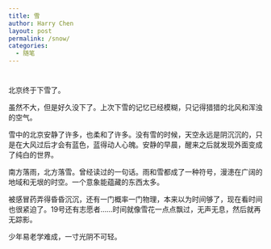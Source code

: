 ```yaml
---
title: 雪
author: Harry Chen
layout: post
permalink: /snow/
categories:
  - 随笔
---
```

# 

北京终于下雪了。

虽然不大，但是好久没下了。上次下雪的记忆已经模糊，只记得猎猎的北风和浑浊的空气。

雪中的北京安静了许多，也柔和了许多。没有雪的时候，天空永远是阴沉沉的，只是在大风过后才会有蓝色，蓝得动人心魄。安静的早晨，醒来之后就发现外面变成了纯白的世界。

南方落雨，北方落雪。曾经读过的一句话。雨和雪都成了一种符号，漫漶在广阔的地域和无垠的时空。一个意象能蕴藏的东西太多。

被感冒药弄得昏昏沉沉，还有一门概率一门物理，本来以为时间够了，现在看时间也很紧迫了。19号还有志愿者……时间就像雪花一点点飘过，无声无息，然后就再无踪影。

少年易老学难成，一寸光阴不可轻。